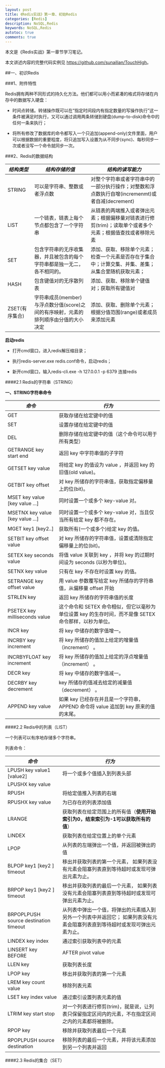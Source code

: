 ```yaml
---
layout: post
title: 《Redis实战》第一章、初始Redis
categories: [Redis]
description: NoSQL,Redis
keywords: NoSQL,Redis
autotoc: true
comments: true
---
```


本文是《Redis实战》第一章节学习笔记。

本文讲述内容的完整代码实例见 <https://github.com/sunailian/TouchHigh>。

##一、初识Redis

###1、附件特性

  Redis拥有两种不同形式的持久化方法。他们都可以用小而紧凑的格式将存储在内存中的数据写入硬盘：

  - 时间点转储。转储操作既可以在“指定时间段内有指定数量的写操作执行”这一条件被满足时执行，又可以通过调用两条转储到硬盘(dump-to-disk)命令中的任何一条来执行；

  - 将所有修改了数据库的命令都写入一个只追加(append-only)文件里面，用户可以根据数据的重要程度，将只追加写入设置为从不同步(sync)、每秒同步一次或者没写一个命令就同步一次。

###2、Redis的数据结构

   *结构类型* | *结构存储的值* | *结构的读写能力*  
  ------------|----------------|----------------
  STRING      | 可以是字符串、整数或者浮点数| 对整个字符串或者字符串中的一部分执行操作；对整数和浮点数执行自增(incremenmt)或者自减(decrement)
  LIST        |一个链表，链表上每个节点都包含了一个字符串|从链表的两端推入或者弹出元素；根据偏移量对链表进行修剪(trim)；读取单个或者多个元素；根据值查找或者移除元素
  SET        |包含字符串的无序收集器，并且被包含的每个字符串都是独一无二，各不相同的。|添加、获取、移除单个元素；检查一个元素是否存在于集合中；计算交集、并集、差集；从集合里随机获取元素；
  HASH      |包含键值对的无序散列表 |添加、获取、移除单个键值对；获取所有键值对
  ZSET(有序集合)|字符串成员(member)与浮点数分值(score)之间的有序映射，元素的排列顺序由分值的大小决定|添加、获取、删除单个元素；根据分值范围(range)或者成员来添加元素

**启动redis**

- 打开cmd窗口，进入redis解压缩目录；

- 执行redis-server.exe redis.conf命令，启动redis；

- 新开cmd窗口，输入redis-cli.exe -h 127.0.0.1 -p 6379 连接redis

####2.1 Redis的字符串（STRING）

**一、STRING字符串命令**

*命令*|*行为*|
------|------|
GET   |获取存储在给定键中的值
SET   |设置存储在给定键中的值
DEL   |删除存储在给定键中的值（这个命令可以用于所有类型）
GETRANGE key start end |返回 key 中字符串值的子字符
GETSET key value |将给定 key 的值设为 value ，并返回 key 的旧值(old value)。
GETBIT key offset | 对 key 所储存的字符串值，获取指定偏移量上的位(bit)。
MSET key value [key value ...] | 同时设置一个或多个 key-value 对。
MSETNX key value [key value ...]  | 同时设置一个或多个 key-value 对，当且仅当所有给定 key 都不存在。
MGET key1 [key2..] | 获取所有(一个或多个)给定 key 的值。
SETBIT key offset value | 对 key 所储存的字符串值，设置或清除指定偏移量上的位(bit)。
SETEX key seconds value | 将值 value 关联到 key ，并将 key 的过期时间设为 seconds (以秒为单位)。
SETNX key value |只有在 key 不存在时设置 key 的值。
SETRANGE key offset value | 用 value 参数覆写给定 key 所储存的字符串值，从偏移量 offset 开始
STRLEN key | 返回 key 所储存的字符串值的长度
PSETEX key milliseconds value | 这个命令和 SETEX 命令相似，但它以毫秒为单位设置 key 的生存时间，而不是像 SETEX 命令那样，以秒为单位。
INCR key | 将 key 中储存的数字值增一。
INCRBY key increment | 将 key 所储存的值加上给定的增量值（increment） 。
INCRBYFLOAT key increment | 将 key 所储存的值加上给定的浮点增量值（increment） 。
DECR key | 将 key 中储存的数字值减一。
DECRBY key decrement | key 所储存的值减去给定的减量值（decrement） 。
APPEND key value | 如果 key 已经存在并且是一个字符串， APPEND 命令将 value 追加到 key 原来的值的末尾。

####2.2 Redis中的列表（LIST）

一个列表可以有序地存储多个字符串。

列表命令：

*命令*|*行为*
------|------
LPUSH key value1 [value2] |将一个或多个值插入到列表头部
LPUSHX key value |
RPUSH |将给定值推入列表的右端
RPUSHX key value |为已存在的列表添加值
LRANGE|获取列表在给定范围上的所有值（**使用开始索引为0，结束索引为-1可以获取所有的值**）
LINDEX|获取列表在给定位置上的单个元素
LPOP  |从列表的左端弹出一个值，并返回被弹出的值
BLPOP key1 [key2 ] timeout | 移出并获取列表的第一个元素， 如果列表没有元素会阻塞列表直到等待超时或发现可弹出元素为止。
BRPOP key1 [key2 ] timeout | 移出并获取列表的最后一个元素， 如果列表没有元素会阻塞列表直到等待超时或发现可弹出元素为止。
BRPOPLPUSH source destination timeout |从列表中弹出一个值，将弹出的元素插入到另外一个列表中并返回它； 如果列表没有元素会阻塞列表直到等待超时或发现可弹出元素为止。
LINDEX key index | 通过索引获取列表中的元素
LINSERT key BEFORE|AFTER pivot value | 在列表的元素前或者后插入元素
LLEN key | 获取列表长度
LPOP key | 移出并获取列表的第一个元素
LREM key count value |移除列表元素
LSET key index value |通过索引设置列表元素的值
LTRIM key start stop |对一个列表进行修剪(trim)，就是说，让列表只保留指定区间内的元素，不在指定区间之内的元素都将被删除。
RPOP key |移除并获取列表最后一个元素
RPOPLPUSH source destination |移除列表的最后一个元素，并将该元素添加到另一个列表并返回


####2.3 Redis的集合（SET）

